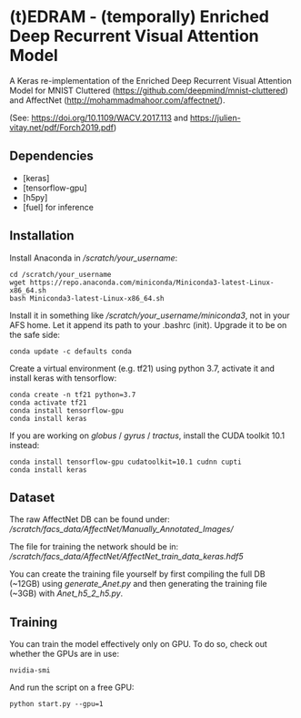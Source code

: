 # (t)EDRAM - (temporally) Enriched Deep Recurrent Visual Attention Model

A Keras re-implementation of the Enriched Deep Recurrent Visual Attention Model for MNIST Cluttered (https://github.com/deepmind/mnist-cluttered) and AffectNet (http://mohammadmahoor.com/affectnet/).

(See: https://doi.org/10.1109/WACV.2017.113 and https://julien-vitay.net/pdf/Forch2019.pdf)


Dependencies
------------
 * [keras]
 * [tensorflow-gpu]
 * [h5py]
 * [fuel] for inference


Installation
------------

Install Anaconda in */scratch/your_username*:

    cd /scratch/your_username
    wget https://repo.anaconda.com/miniconda/Miniconda3-latest-Linux-x86_64.sh
    bash Miniconda3-latest-Linux-x86_64.sh

Install it in something like */scratch/your_username/miniconda3*, not in your AFS home. Let it append its path to your .bashrc (init). Upgrade it to be on the safe side:

	conda update -c defaults conda

Create a virtual environment (e.g. tf21) using python 3.7, activate it and install keras with tensorflow:

	conda create -n tf21 python=3.7
	conda activate tf21
	conda install tensorflow-gpu
	conda install keras

If you are working on *globus* / *gyrus* / *tractus*, install the CUDA toolkit 10.1 instead:

	conda install tensorflow-gpu cudatoolkit=10.1 cudnn cupti
	conda install keras


Dataset
-------

The raw AffectNet DB can be found under: */scratch/facs_data/AffectNet/Manually_Annotated_Images/*

The file for training the network should be in: */scratch/facs_data/AffectNet/AffectNet_train_data_keras.hdf5*

You can create the training file yourself by first compiling the full DB (~12GB) using *generate_Anet.py* and then generating the training file (~3GB) with *Anet_h5_2_h5.py*.


Training
--------

You can train the model effectively only on GPU. To do so, check out whether the GPUs are in use:

	nvidia-smi

And run the script on a free GPU:

	python start.py --gpu=1